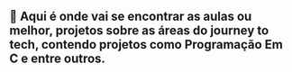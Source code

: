 ## 💁 Aqui é onde vai se encontrar as aulas ou melhor, projetos sobre as áreas do journey to tech, contendo projetos como Programação Em C e entre outros.
